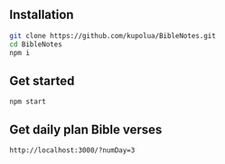## Installation

```bash
git clone https://github.com/kupolua/BibleNotes.git
cd BibleNotes
npm i
```

## Get started

```run project
npm start
```

## Get daily plan Bible verses

```
http://localhost:3000/?numDay=3
```

